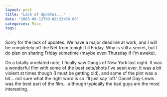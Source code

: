 ```yaml
---
layout: post
title: "Lack of Updates..."
date: "2003-08-12T09:08:22+06:00"
categories: Misc 
tags: 
---
```


Sorry for the lack of updates. We have a major deadline at work, and I will be completely off the Net from tonight till Friday. Why is still a secret, but I do plan on sharing Friday sometime (maybe even Thursday if I'm awake). 

On a totally unrelated note, I finally saw Gangs of New York last night. It was a wonderful film with some of the best sets/shots I've seen ever. It was a bit violent at times though (I must be getting old), and some of the plot was a bit... not sure what the right word is so I'll just say 'off.' Daniel Day-Lewis was the best part of the film... although typically the bad guys are the most interesting.
